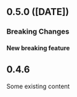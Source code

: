 ## 0.5.0 ([DATE])

### Breaking Changes

#### New breaking feature

## 0.4.6

Some existing content
